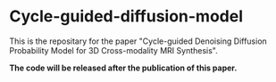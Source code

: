 # Cycle-guided-diffusion-model

This is the repositary for the paper "Cycle-guided Denoising Diffusion Probability Model for 3D Cross-modality MRI Synthesis".

**The code will be released after the publication of this paper.**
